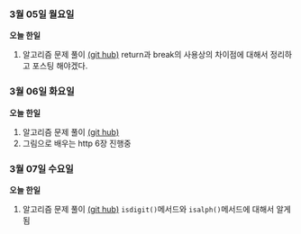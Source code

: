 ### 3월 05일 월요일

**오늘 한일**

1. 알고리즘 문제 풀이 [(git hub)](https://github.com/zooozoo/algorithm)
   return과 break의 사용상의 차이점에 대해서 정리하고 포스팅 해야겠다.
   ​


### 3월 06일 화요일

**오늘 한일**

1. 알고리즘 문제 풀이 [(git hub)](https://github.com/zooozoo/algorithm)
2. 그림으로 배우는 http 
   6장 진행중




### 3월 07일 수요일

**오늘 한일**

1. 알고리즘 문제 풀이 [(git hub)](https://github.com/zooozoo/algorithm)
   `isdigit()`메서드와 `isalph()`메서드에 대해서 알게됨


